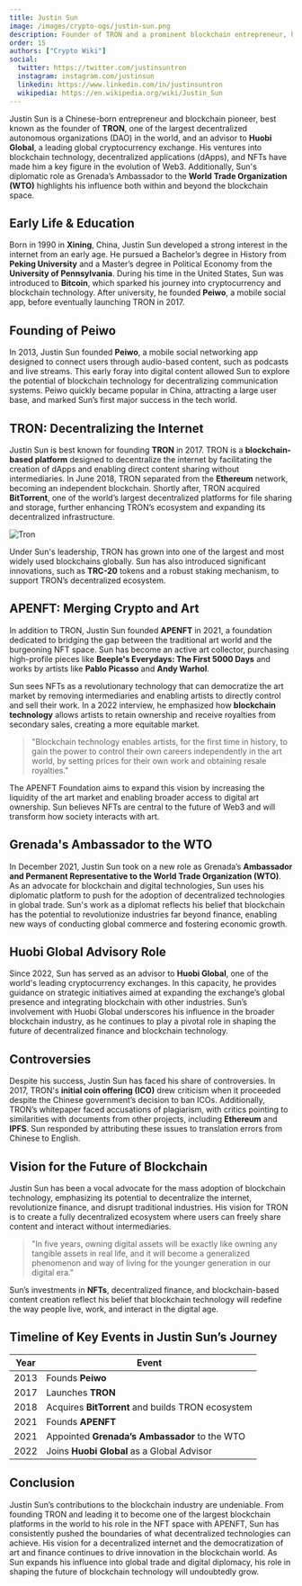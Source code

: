 ```yaml
---
title: Justin Sun
image: /images/crypto-ogs/justin-sun.png
description: Founder of TRON and a prominent blockchain entrepreneur, has made significant strides in the world of decentralized technologies and art.
order: 15
authors: ["Crypto Wiki"]
social:
  twitter: https://twitter.com/justinsuntron
  instagram: instagram.com/justinsun
  linkedin: https://www.linkedin.com/in/justinsuntron
  wikipedia: https://en.wikipedia.org/wiki/Justin_Sun
---
```


Justin Sun is a Chinese-born entrepreneur and blockchain pioneer, best known as the founder of **TRON**, one of the largest decentralized autonomous organizations (DAO) in the world, and an advisor to **Huobi Global**, a leading global cryptocurrency exchange. His ventures into blockchain technology, decentralized applications (dApps), and NFTs have made him a key figure in the evolution of Web3. Additionally, Sun's diplomatic role as Grenada’s Ambassador to the **World Trade Organization (WTO)** highlights his influence both within and beyond the blockchain space.

## Early Life & Education

Born in 1990 in **Xining**, China, Justin Sun developed a strong interest in the internet from an early age. He pursued a Bachelor’s degree in History from **Peking University** and a Master’s degree in Political Economy from the **University of Pennsylvania**. During his time in the United States, Sun was introduced to **Bitcoin**, which sparked his journey into cryptocurrency and blockchain technology. After university, he founded **Peiwo**, a mobile social app, before eventually launching TRON in 2017.

## Founding of Peiwo

In 2013, Justin Sun founded **Peiwo**, a mobile social networking app designed to connect users through audio-based content, such as podcasts and live streams. This early foray into digital content allowed Sun to explore the potential of blockchain technology for decentralizing communication systems. Peiwo quickly became popular in China, attracting a large user base, and marked Sun’s first major success in the tech world.

## TRON: Decentralizing the Internet

Justin Sun is best known for founding **TRON** in 2017. TRON is a **blockchain-based platform** designed to decentralize the internet by facilitating the creation of dApps and enabling direct content sharing without intermediaries. In June 2018, TRON separated from the **Ethereum** network, becoming an independent blockchain. Shortly after, TRON acquired **BitTorrent**, one of the world’s largest decentralized platforms for file sharing and storage, further enhancing TRON’s ecosystem and expanding its decentralized infrastructure.

![Tron](/images/posts/tron.png)

Under Sun's leadership, TRON has grown into one of the largest and most widely used blockchains globally. Sun has also introduced significant innovations, such as **TRC-20** tokens and a robust staking mechanism, to support TRON’s decentralized ecosystem.

## APENFT: Merging Crypto and Art

In addition to TRON, Justin Sun founded **APENFT** in 2021, a foundation dedicated to bridging the gap between the traditional art world and the burgeoning NFT space. Sun has become an active art collector, purchasing high-profile pieces like **Beeple's Everydays: The First 5000 Days** and works by artists like **Pablo Picasso** and **Andy Warhol**.

Sun sees NFTs as a revolutionary technology that can democratize the art market by removing intermediaries and enabling artists to directly control and sell their work. In a 2022 interview, he emphasized how **blockchain technology** allows artists to retain ownership and receive royalties from secondary sales, creating a more equitable market.

> "Blockchain technology enables artists, for the first time in history, to gain the power to control their own careers independently in the art world, by setting prices for their own work and obtaining resale royalties."

The APENFT Foundation aims to expand this vision by increasing the liquidity of the art market and enabling broader access to digital art ownership. Sun believes NFTs are central to the future of Web3 and will transform how society interacts with art.

## Grenada's Ambassador to the WTO

In December 2021, Justin Sun took on a new role as Grenada’s **Ambassador and Permanent Representative to the World Trade Organization (WTO)**. As an advocate for blockchain and digital technologies, Sun uses his diplomatic platform to push for the adoption of decentralized technologies in global trade. Sun's work as a diplomat reflects his belief that blockchain has the potential to revolutionize industries far beyond finance, enabling new ways of conducting global commerce and fostering economic growth.

## Huobi Global Advisory Role

Since 2022, Sun has served as an advisor to **Huobi Global**, one of the world's leading cryptocurrency exchanges. In this capacity, he provides guidance on strategic initiatives aimed at expanding the exchange’s global presence and integrating blockchain with other industries. Sun’s involvement with Huobi Global underscores his influence in the broader blockchain industry, as he continues to play a pivotal role in shaping the future of decentralized finance and blockchain technology.

## Controversies

Despite his success, Justin Sun has faced his share of controversies. In 2017, TRON's **initial coin offering (ICO)** drew criticism when it proceeded despite the Chinese government’s decision to ban ICOs. Additionally, TRON’s whitepaper faced accusations of plagiarism, with critics pointing to similarities with documents from other projects, including **Ethereum** and **IPFS**. Sun responded by attributing these issues to translation errors from Chinese to English.

## Vision for the Future of Blockchain

Justin Sun has been a vocal advocate for the mass adoption of blockchain technology, emphasizing its potential to decentralize the internet, revolutionize finance, and disrupt traditional industries. His vision for TRON is to create a fully decentralized ecosystem where users can freely share content and interact without intermediaries.

> "In five years, owning digital assets will be exactly like owning any tangible assets in real life, and it will become a generalized phenomenon and way of living for the younger generation in our digital era."

Sun’s investments in **NFTs**, decentralized finance, and blockchain-based content creation reflect his belief that blockchain technology will redefine the way people live, work, and interact in the digital age.

## Timeline of Key Events in Justin Sun’s Journey

| **Year** | **Event**                                         |
| -------- | ------------------------------------------------- |
| 2013     | Founds **Peiwo**                                  |
| 2017     | Launches **TRON**                                 |
| 2018     | Acquires **BitTorrent** and builds TRON ecosystem |
| 2021     | Founds **APENFT**                                 |
| 2021     | Appointed **Grenada’s Ambassador** to the WTO     |
| 2022     | Joins **Huobi Global** as a Global Advisor        |

## Conclusion

Justin Sun’s contributions to the blockchain industry are undeniable. From founding TRON and leading it to become one of the largest blockchain platforms in the world to his role in the NFT space with APENFT, Sun has consistently pushed the boundaries of what decentralized technologies can achieve. His vision for a decentralized internet and the democratization of art and finance continues to drive innovation in the blockchain world. As Sun expands his influence into global trade and digital diplomacy, his role in shaping the future of blockchain technology will undoubtedly grow.
